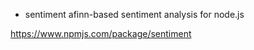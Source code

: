 
<!-- give credit to
Inspirational quotes provided by <a href="https://zenquotes.io/" target="_blank">ZenQuotes API</a>
-->

- sentiment afinn-based sentiment analysis for node.js

https://www.npmjs.com/package/sentiment


